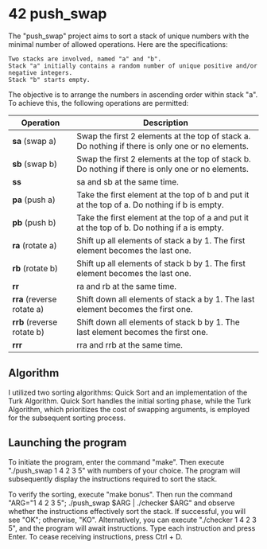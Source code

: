 # 42 push_swap
The "push_swap" project aims to sort a stack of unique numbers with the minimal number of allowed operations. Here are the specifications:

    Two stacks are involved, named "a" and "b".
    Stack "a" initially contains a random number of unique positive and/or negative integers.
    Stack "b" starts empty.

The objective is to arrange the numbers in ascending order within stack "a". To achieve this, the following operations are permitted:

| Operation | Description |
| --------- | ----------- |
| **sa** (swap a) | Swap the first 2 elements at the top of stack a.  Do nothing if there is only one or no elements. |
| **sb** (swap b) | Swap the first 2 elements at the top of stack b. Do nothing if there is only one or no elements. |
| **ss** | sa and sb at the same time. |
| **pa** (push a) | Take the first element at the top of b and put it at the top of a. Do nothing if b is empty. |
| **pb** (push b) | Take the first element at the top of a and put it at the top of b. Do nothing if a is empty. |
| **ra** (rotate a) | Shift up all elements of stack a by 1. The first element becomes the last one. |
| **rb** (rotate b) | Shift up all elements of stack b by 1. The first element becomes the last one. |
| **rr** | ra and rb at the same time. |
| **rra** (reverse rotate a) | Shift down all elements of stack a by 1. The last element becomes the first one. |
| **rrb** (reverse rotate b) | Shift down all elements of stack b by 1. The last element becomes the first one. |
| **rrr** | rra and rrb at the same time. |

## Algorithm
I utilized two sorting algorithms: Quick Sort and an implementation of the Turk Algorithm. Quick Sort handles the initial sorting phase, while the Turk Algorithm, which prioritizes the cost of swapping arguments, is employed for the subsequent sorting process.


## Launching the program

To initiate the program, enter the command "make". Then execute "./push_swap 1 4 2 3 5" with numbers of your choice. The program will subsequently display the instructions required to sort the stack.

To verify the sorting, execute "make bonus". Then run the command "ARG="1 4 2 3 5"; ./push_swap $ARG | ./checker $ARG" and observe whether the instructions effectively sort the stack. If successful, you will see "OK"; otherwise, "KO". Alternatively, you can execute "./checker 1 4 2 3 5", and the program will await instructions. Type each instruction and press Enter. To cease receiving instructions, press Ctrl + D.
